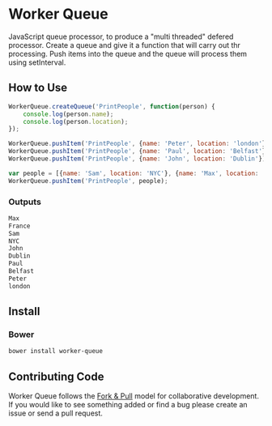 Worker Queue
============

JavaScript queue processor, to produce a "multi threaded" defered processor. Create a queue and give it a function that will carry out thr processing. Push items into the queue and the queue will process them using setInterval.

## How to Use

``` JavaScript
WorkerQueue.createQueue('PrintPeople', function(person) {
	console.log(person.name);
	console.log(person.location);
});

WorkerQueue.pushItem('PrintPeople', {name: 'Peter', location: 'london'});
WorkerQueue.pushItem('PrintPeople', {name: 'Paul', location: 'Belfast'});
WorkerQueue.pushItem('PrintPeople', {name: 'John', location: 'Dublin'});

var people = [{name: 'Sam', location: 'NYC'}, {name: 'Max', location: 'France'}];
WorkerQueue.pushItem('PrintPeople', people);
```
### Outputs

``` bash
Max
France
Sam
NYC
John
Dublin
Paul
Belfast
Peter
london
```

## Install

### Bower

``` bash
bower install worker-queue
```

Contributing Code
-----------------

Worker Queue follows the [Fork & Pull](https://help.github.com/articles/using-pull-requests) model
for collaborative development. If you would like to see something added or find a bug please create an issue or send a pull request.


